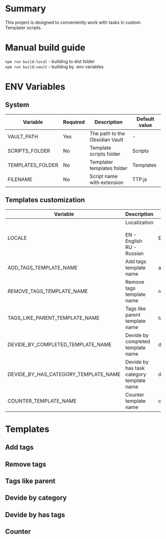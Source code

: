 # Summary

This project is designed to conveniently work with tasks in custom Templater scripts.

# Manual build guide

`npm run build:local` - building to dist folder <br>
`npm run build:vault` - building by .env variables

# ENV Variables

## System

| Variable         | Required | Description                    | Default value |
| ---------------- | -------- | ------------------------------ | ------------- |
| VAULT_PATH       | Yes      | The path to the Obsidian Vault | -             |
| SCRIPTS_FOLDER   | No       | Template scripts folder        | Scripts       |
| TEMPLATES_FOLDER | No       | Templater templates folder     | Templates     |
| FILENAME         | No       | Script name with extension     | TTP.js        |

## Templates customization

| Variable                             | Description                                      | Default value          |
| ------------------------------------ | ------------------------------------------------ | ---------------------- |
| LOCALE                               | Localization<br><br>EN - English<br>RU - Russian | EN                     |
| ADD_TAGS_TEMPLATE_NAME               | Add tags template name                           | addTags.md             |
| REMOVE_TAGS_TEMPLATE_NAME            | Remove tags template name                        | removeTags.md          |
| TAGS_LIKE_PARENT_TEMPLATE_NAME       | Tags like parent template name                   | tagsLikeParent.md      |
| DEVIDE_BY_COMPLETED_TEMPLATE_NAME    | Devide by completed template name                | devideByCompleted.md   |
| DEVIDE_BY_HAS_CATEGORY_TEMPLATE_NAME | Devide by has task category template name        | devideByHasCategory.md |
| COUNTER_TEMPLATE_NAME                | Counter template name                            | counter.md             |

# Templates

## Add tags

## Remove tags

## Tags like parent

## Devide by category

## Devide by has tags

## Counter
